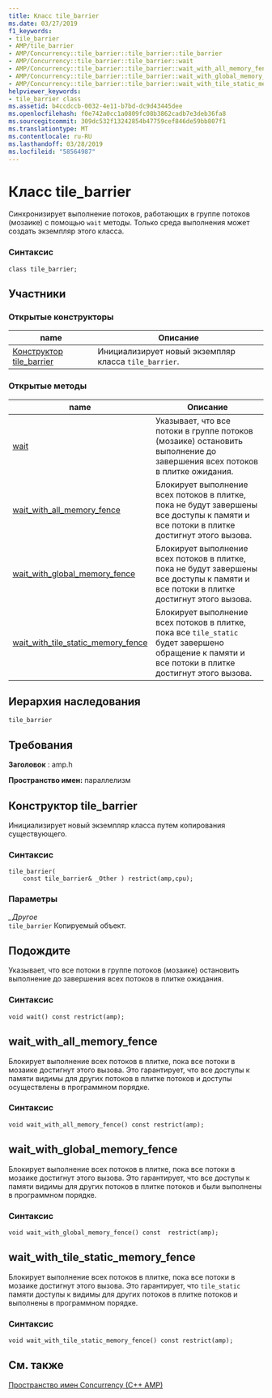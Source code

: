 ```yaml
---
title: Класс tile_barrier
ms.date: 03/27/2019
f1_keywords:
- tile_barrier
- AMP/tile_barrier
- AMP/Concurrency::tile_barrier::tile_barrier::tile_barrier
- AMP/Concurrency::tile_barrier::tile_barrier::wait
- AMP/Concurrency::tile_barrier::tile_barrier::wait_with_all_memory_fence
- AMP/Concurrency::tile_barrier::tile_barrier::wait_with_global_memory_fence
- AMP/Concurrency::tile_barrier::tile_barrier::wait_with_tile_static_memory_fence
helpviewer_keywords:
- tile_barrier class
ms.assetid: b4ccdccb-0032-4e11-b7bd-dc9d43445dee
ms.openlocfilehash: f0e742a0cc1a0809fc08b3862cadb7e3deb36fa8
ms.sourcegitcommit: 309dc532f13242854b47759cef846de59bb807f1
ms.translationtype: MT
ms.contentlocale: ru-RU
ms.lasthandoff: 03/28/2019
ms.locfileid: "58564987"
---
```

# <a name="tilebarrier-class"></a>Класс tile_barrier

Синхронизирует выполнение потоков, работающих в группе потоков (мозаике) с помощью `wait` методы. Только среда выполнения может создать экземпляр этого класса.

### <a name="syntax"></a>Синтаксис

```
class tile_barrier;
```

## <a name="members"></a>Участники

### <a name="public-constructors"></a>Открытые конструкторы

|name|Описание|
|----------|-----------------|
|[Конструктор tile_barrier](#ctor)|Инициализирует новый экземпляр класса `tile_barrier`.|

### <a name="public-methods"></a>Открытые методы

|name|Описание|
|----------|-----------------|
|[wait](#wait)|Указывает, что все потоки в группе потоков (мозаике) остановить выполнение до завершения всех потоков в плитке ожидания.|
|[wait_with_all_memory_fence](#wait_with_all_memory_fence)|Блокирует выполнение всех потоков в плитке, пока не будут завершены все доступы к памяти и все потоки в плитке достигнут этого вызова.|
|[wait_with_global_memory_fence](#wait_with_global_memory_fence)|Блокирует выполнение всех потоков в плитке, пока не будут завершены все доступы к памяти и все потоки в плитке достигнут этого вызова.|
|[wait_with_tile_static_memory_fence](#wait_with_tile_static_memory_fence)|Блокирует выполнение всех потоков в плитке, пока все `tile_static` будет завершено обращение к памяти и все потоки в плитке достигнут этого вызова.|

## <a name="inheritance-hierarchy"></a>Иерархия наследования

`tile_barrier`

## <a name="requirements"></a>Требования

**Заголовок** : amp.h

**Пространство имен:** параллелизм

## <a name="ctor"></a>  Конструктор tile_barrier

Инициализирует новый экземпляр класса путем копирования существующего.

### <a name="syntax"></a>Синтаксис

```
tile_barrier(
    const tile_barrier& _Other ) restrict(amp,cpu);
```

### <a name="parameters"></a>Параметры

*_Другое*<br/>
`tile_barrier` Копируемый объект.

## <a name="wait"></a>Подождите

Указывает, что все потоки в группе потоков (мозаике) остановить выполнение до завершения всех потоков в плитке ожидания.

### <a name="syntax"></a>Синтаксис

```
void wait() const restrict(amp);
```

## <a name="waitwithallmemoryfence"></a>wait_with_all_memory_fence

Блокирует выполнение всех потоков в плитке, пока все потоки в мозаике достигнут этого вызова. Это гарантирует, что все доступы к памяти видимы для других потоков в плитке потоков и доступы осуществлены в программном порядке.

### <a name="syntax"></a>Синтаксис

```
void wait_with_all_memory_fence() const restrict(amp);
```

## <a name="waitwithglobalmemoryfence"></a>wait_with_global_memory_fence

Блокирует выполнение всех потоков в плитке, пока все потоки в мозаике достигнут этого вызова. Это гарантирует, что все доступы к памяти видимы для других потоков в плитке потоков и были выполнены в программном порядке.

### <a name="syntax"></a>Синтаксис

```
void wait_with_global_memory_fence() const  restrict(amp);
```

## <a name="waitwithtilestaticmemoryfence"></a>wait_with_tile_static_memory_fence

Блокирует выполнение всех потоков в плитке, пока все потоки в мозаике достигнут этого вызова. Это гарантирует, что `tile_static` памяти доступы к видимы для других потоков в плитке потоков и выполнены в программном порядке.

### <a name="syntax"></a>Синтаксис

```
void wait_with_tile_static_memory_fence() const restrict(amp);
```

## <a name="see-also"></a>См. также

[Пространство имен Concurrency (C++ AMP)](concurrency-namespace-cpp-amp.md)
